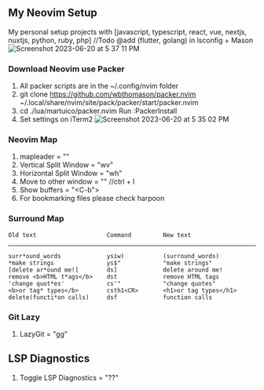 ## My Neovim Setup
My personal setup projects with [javascript, typescript, react, vue, nextjs, nuxtjs, python, ruby, php]
//Todo @add (flutter, golang) in lsconfig + Mason
![Screenshot 2023-06-20 at 5 37 11 PM](https://github.com/martuico/my-neovim/assets/2949921/87133372-6ef7-4ea0-b7b1-df0d1b7f6873)


### Download Neovim use Packer
1. All packer scripts are in the ~/.config/nvim folder
2. git clone https://github.com/wbthomason/packer.nvim ~/.local/share/nvim/site/pack/packer/start/packer.nvim
3. cd ./lua/martuico/packer.nvim Run :PackerInstall
4. Set settings on iTerm2
![Screenshot 2023-06-20 at 5 35 02 PM](https://github.com/martuico/my-neovim/assets/2949921/507bebe3-785c-436f-b6f1-d4cdb79dc7f6)


### Neovim Map
1. mapleader = "<Space>"
2. Vertical Split Window = "<leader>wv"
3. Horizontal Split Window = "<leader>wh"
3. Move to other window = "<C-l>" //ctrl + l
4. Show buffers = "<C-b">
5. For bookmarking files please check harpoon

### Surround Map
    Old text                    Command         New text
--------------------------------------------------------------------------------
    surr*ound_words             ysiw)           (surround_words)
    *make strings               ys$"            "make strings"
    [delete ar*ound me!]        ds]             delete around me!
    remove <b>HTML t*ags</b>    dst             remove HTML tags
    'change quot*es'            cs'"            "change quotes"
    <b>or tag* types</b>        csth1<CR>       <h1>or tag types</h1>
    delete(functi*on calls)     dsf             function calls

### Git Lazy
1. LazyGit = "<leader>gg"

## LSP Diagnostics
1. Toggle LSP Diagnostics = "??"
